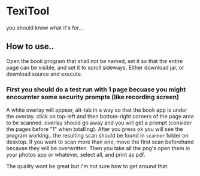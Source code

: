 # TexiTool
you should know what it's for...


## How to use..
Open the book program that shall not be named, set it so that the entire page can be visible, and set it to scroll sideways.
Either download jar, or download source and execute.
### First you should do a test run with 1 page becuase you might encournter some security prompts (like recording screen)
A white overlay will appear, alt-tab in a way so that the book app is under the overlay.
click on top-left and then bottom-right corners of the page area to be scanned.
overlay should go away and you will get a prompt (consider the pages before "1" when totalling).
After you press ok you will see the program working.. the resulting scan should be found in `scanner` folder on desktop.
If you want to scan more than one, move the first scan beforehand because they will be overwritten.
Then you take all the png's open them in your photos app or whatever, select all, and print as pdf.

The quality wont be great but I'm not sure how to get around that. 
